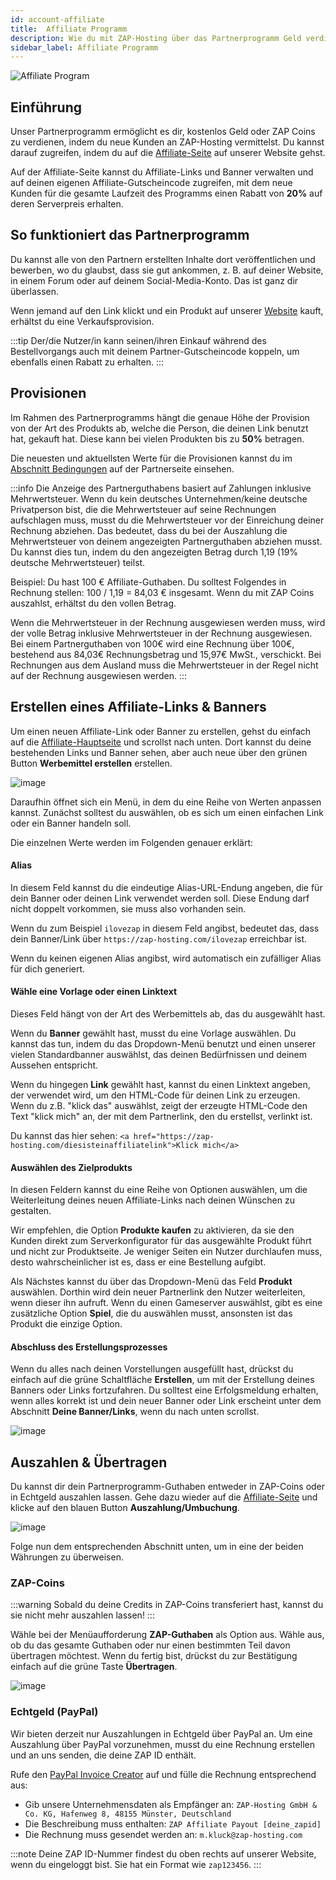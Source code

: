 ```yaml
---
id: account-affiliate
title:  Affiliate Programm
description: Wie du mit ZAP-Hosting über das Partnerprogramm Geld verdienen kannst - ZAP-Hosting.com Dokumentation
sidebar_label: Affiliate Programm
---
```


![Affiliate Program](https://screensaver01.zap-hosting.com/index.php/s/GoXwRnHrRARc4jk/preview)

## Einführung
Unser Partnerprogramm ermöglicht es dir, kostenlos Geld oder ZAP Coins zu verdienen, indem du neue Kunden an ZAP-Hosting vermittelst. Du kannst darauf zugreifen, indem du auf die [Affiliate-Seite](https://zap-hosting.com/en/customer/affiliate/) auf unserer Website gehst.

Auf der Affiliate-Seite kannst du Affiliate-Links und Banner verwalten und auf deinen eigenen Affiliate-Gutscheincode zugreifen, mit dem neue Kunden für die gesamte Laufzeit des Programms einen Rabatt von **20%** auf deren Serverpreis erhalten.

## So funktioniert das Partnerprogramm
Du kannst alle von den Partnern erstellten Inhalte dort veröffentlichen und bewerben, wo du glaubst, dass sie gut ankommen, z. B. auf deiner Website, in einem Forum oder auf deinem Social-Media-Konto. Das ist ganz dir überlassen.

Wenn jemand auf den Link klickt und ein Produkt auf unserer [Website](https://zap-hosting.com/) kauft, erhältst du eine Verkaufsprovision. 

:::tip
Der/die Nutzer/in kann seinen/ihren Einkauf während des Bestellvorgangs auch mit deinem Partner-Gutscheincode koppeln, um ebenfalls einen Rabatt zu erhalten.
:::

## Provisionen
Im Rahmen des Partnerprogramms hängt die genaue Höhe der Provision von der Art des Produkts ab, welche die Person, die deinen Link benutzt hat, gekauft hat. Diese kann bei vielen Produkten bis zu **50%** betragen.

Die neuesten und aktuellsten Werte für die Provisionen kannst du im [Abschnitt Bedingungen](https://zap-hosting.com/en/customer/affiliate/conditions/) auf der Partnerseite einsehen.

:::info
Die Anzeige des Partnerguthabens basiert auf Zahlungen inklusive Mehrwertsteuer. Wenn du kein deutsches Unternehmen/keine deutsche Privatperson bist, die die Mehrwertsteuer auf seine Rechnungen aufschlagen muss, musst du die Mehrwertsteuer vor der Einreichung deiner Rechnung abziehen. Das bedeutet, dass du bei der Auszahlung die Mehrwertsteuer von deinem angezeigten Partnerguthaben abziehen musst. Du kannst dies tun, indem du den angezeigten Betrag durch 1,19 (19% deutsche Mehrwertsteuer) teilst.

Beispiel: Du hast 100 € Affiliate-Guthaben. Du solltest Folgendes in Rechnung stellen: 100 / 1,19 = 84,03 € insgesamt. Wenn du mit ZAP Coins auszahlst, erhältst du den vollen Betrag.

Wenn die Mehrwertsteuer in der Rechnung ausgewiesen werden muss, wird der volle Betrag inklusive Mehrwertsteuer in der Rechnung ausgewiesen. Bei einem Partnerguthaben von 100€ wird eine Rechnung über 100€, bestehend aus 84,03€ Rechnungsbetrag und 15,97€ MwSt., verschickt. Bei Rechnungen aus dem Ausland muss die Mehrwertsteuer in der Regel nicht auf der Rechnung ausgewiesen werden.
:::

## Erstellen eines Affiliate-Links & Banners
Um einen neuen Affiliate-Link oder Banner zu erstellen, gehst du einfach auf die [Affiliate-Hauptseite](https://zap-hosting.com/en/customer/affiliate/) und scrollst nach unten. Dort kannst du deine bestehenden Links und Banner sehen, aber auch neue über den grünen Button **Werbemittel erstellen** erstellen.

![image](https://screensaver01.zap-hosting.com/index.php/s/3KTLeT7y4PzZtLS/preview)

Daraufhin öffnet sich ein Menü, in dem du eine Reihe von Werten anpassen kannst. Zunächst solltest du auswählen, ob es sich um einen einfachen Link oder ein Banner handeln soll.

Die einzelnen Werte werden im Folgenden genauer erklärt:

#### Alias
In diesem Feld kannst du die eindeutige Alias-URL-Endung angeben, die für dein Banner oder deinen Link verwendet werden soll. Diese Endung darf nicht doppelt vorkommen, sie muss also vorhanden sein.

Wenn du zum Beispiel `ilovezap` in diesem Feld angibst, bedeutet das, dass dein Banner/Link über `https://zap-hosting.com/ilovezap` erreichbar ist.

Wenn du keinen eigenen Alias angibst, wird automatisch ein zufälliger Alias für dich generiert.

#### Wähle eine Vorlage oder einen Linktext
Dieses Feld hängt von der Art des Werbemittels ab, das du ausgewählt hast. 

Wenn du **Banner** gewählt hast, musst du eine Vorlage auswählen. Du kannst das tun, indem du das Dropdown-Menü benutzt und einen unserer vielen Standardbanner auswählst, das deinen Bedürfnissen und deinem Aussehen entspricht.

Wenn du hingegen **Link** gewählt hast, kannst du einen Linktext angeben, der verwendet wird, um den HTML-Code für deinen Link zu erzeugen. Wenn du z.B. "klick das" auswählst, zeigt der erzeugte HTML-Code den Text "klick mich" an, der mit dem Partnerlink, den du erstellst, verlinkt ist. 

Du kannst das hier sehen: `<a href="https://zap-hosting.com/diesisteinaffiliatelink">Klick mich</a>`

#### Auswählen des Zielprodukts
In diesen Feldern kannst du eine Reihe von Optionen auswählen, um die Weiterleitung deines neuen Affiliate-Links nach deinen Wünschen zu gestalten.

Wir empfehlen, die Option **Produkte kaufen** zu aktivieren, da sie den Kunden direkt zum Serverkonfigurator für das ausgewählte Produkt führt und nicht zur Produktseite. Je weniger Seiten ein Nutzer durchlaufen muss, desto wahrscheinlicher ist es, dass er eine Bestellung aufgibt.

Als Nächstes kannst du über das Dropdown-Menü das Feld **Produkt** auswählen. Dorthin wird dein neuer Partnerlink den Nutzer weiterleiten, wenn dieser ihn aufruft. Wenn du einen Gameserver auswählst, gibt es eine zusätzliche Option **Spiel**, die du auswählen musst, ansonsten ist das Produkt die einzige Option.

#### Abschluss des Erstellungsprozesses
Wenn du alles nach deinen Vorstellungen ausgefüllt hast, drückst du einfach auf die grüne Schaltfläche **Erstellen**, um mit der Erstellung deines Banners oder Links fortzufahren. Du solltest eine Erfolgsmeldung erhalten, wenn alles korrekt ist und dein neuer Banner oder Link erscheint unter dem Abschnitt **Deine Banner/Links**, wenn du nach unten scrollst.

![image](https://screensaver01.zap-hosting.com/index.php/s/724JJWXKptMB9qR/preview)

## Auszahlen & Übertragen

Du kannst dir dein Partnerprogramm-Guthaben entweder in ZAP-Coins oder in Echtgeld auszahlen lassen. Gehe dazu wieder auf die [Affiliate-Seite](https://zap-hosting.com/en/customer/affiliate/) und klicke auf den blauen Button **Auszahlung/Umbuchung**.

![image](https://screensaver01.zap-hosting.com/index.php/s/639MHYsCXnf7YeP/preview)

Folge nun dem entsprechenden Abschnitt unten, um in eine der beiden Währungen zu überweisen.

### ZAP-Coins

:::warning
Sobald du deine Credits in ZAP-Coins transferiert hast, kannst du sie nicht mehr auszahlen lassen!
:::

Wähle bei der Menüaufforderung **ZAP-Guthaben** als Option aus. Wähle aus, ob du das gesamte Guthaben oder nur einen bestimmten Teil davon übertragen möchtest. Wenn du fertig bist, drückst du zur Bestätigung einfach auf die grüne Taste **Übertragen**.

![image](https://screensaver01.zap-hosting.com/index.php/s/AEoNwL7sMGsQD6Z/preview)

### Echtgeld (PayPal)

Wir bieten derzeit nur Auszahlungen in Echtgeld über PayPal an. Um eine Auszahlung über PayPal vorzunehmen, musst du eine Rechnung erstellen und an uns senden, die deine ZAP ID enthält.

Rufe den [PayPal Invoice Creator](https://www.paypal.com/invoice/create?fromWidget=newuser) auf und fülle die Rechnung entsprechend aus:

- Gib unsere Unternehmensdaten als Empfänger an: `ZAP-Hosting GmbH & Co. KG, Hafenweg 8, 48155 Münster, Deutschland`
- Die Beschreibung muss enthalten: `ZAP Affiliate Payout [deine_zapid]`
- Die Rechnung muss gesendet werden an: `m.kluck@zap-hosting.com`

:::note
Deine ZAP ID-Nummer findest du oben rechts auf unserer Website, wenn du eingeloggt bist. Sie hat ein Format wie `zap123456`.
:::